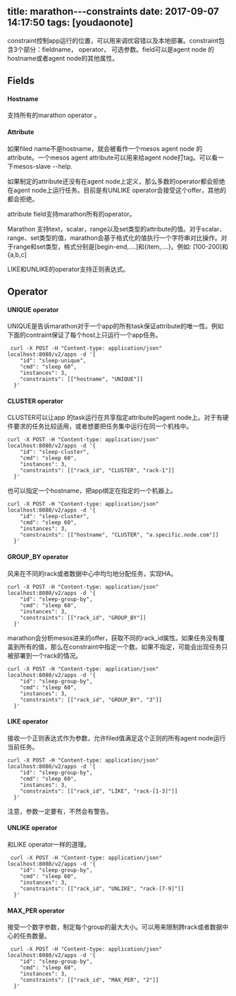 
title: marathon---constraints
date: 2017-09-07 14:17:50
tags: [youdaonote]
---

constraint控制app运行的位置，可以用来调优容错以及本地部署。constraint包含3个部分：fieldname， operator， 可选参数。field可以是agent node 的hostname或者agent node的其他属性。


Fields
---
#### Hostname
支持所有的marathon operator 。

#### Attribute
如果filed name不是hostname，就会被看作一个mesos agent node 的attribute。一个mesos agent attribute可以用来给agent node打tag。可以看一下mesos-slave --help.

如果制定的attribute还没有在agent node上定义，那么多数的operator都会拒绝在agent node上运行任务。目前是有UNLIKE operator会接受这个offer，其他的都会拒绝。


attribute field支持marathon所有的operator。

Marathon 支持text，scalar，range以及set类型的attribute的值。对于scalar、range、set类型的值，marathon会基于格式化的值执行一个字符串对比操作。对于range和set类型，格式分别是[begin-end,....]和{item,....}。例如: [100-200]和{a,b,c]

LIKE和UNLIKE的operator支持正则表达式。


Operator
---
#### UNIQUE operator
UNIQUE是告诉marathon对于一个app的所有task保证attribute的唯一性。例如下面的contraint保证了每个host上只运行一个app任务。

```
 curl -X POST -H "Content-type: application/json" localhost:8080/v2/apps -d '{
    "id": "sleep-unique",
    "cmd": "sleep 60",
    "instances": 3,
    "constraints": [["hostname", "UNIQUE"]]
  }'
```


#### CLUSTER operator
CLUSTER可以让app 的task运行在共享指定attribute的agent node上。对于有硬件要求的任务比较适用，或者想要把任务集中运行在同一个机栈中。
```
curl -X POST -H "Content-type: application/json" localhost:8080/v2/apps -d '{
    "id": "sleep-cluster",
    "cmd": "sleep 60",
    "instances": 3,
    "constraints": [["rack_id", "CLUSTER", "rack-1"]]
  }'
```

也可以指定一个hostname，把app绑定在指定的一个机器上。
```
curl -X POST -H "Content-type: application/json" localhost:8080/v2/apps -d '{
    "id": "sleep-cluster",
    "cmd": "sleep 60",
    "instances": 3,
    "constraints": [["hostname", "CLUSTER", "a.specific.node.com"]]
  }'
```

#### GROUP_BY operator
风来在不同的rack或者数据中心中均匀地分配任务，实现HA。

```
curl -X POST -H "Content-type: application/json" localhost:8080/v2/apps -d '{
    "id": "sleep-group-by",
    "cmd": "sleep 60",
    "instances": 3,
    "constraints": [["rack_id", "GROUP_BY"]]
  }'
```

marathon会分析mesos进来的offer，获取不同的rack_id属性。如果任务没有覆盖到所有的值，那么在constraint中指定一个数。如果不指定，可能会出现任务只被部署到一个rack的情况。
```
curl -X POST -H "Content-type: application/json" localhost:8080/v2/apps -d '{
    "id": "sleep-group-by",
    "cmd": "sleep 60",
    "instances": 3,
    "constraints": [["rack_id", "GROUP_BY", "3"]]
  }'
```

#### LIKE operator
接收一个正则表达式作为参数，允许filed值满足这个正则的所有agent node运行当前任务。
```
curl -X POST -H "Content-type: application/json" localhost:8080/v2/apps -d '{
    "id": "sleep-group-by",
    "cmd": "sleep 60",
    "instances": 3,
    "constraints": [["rack_id", "LIKE", "rack-[1-3]"]]
  }'
```

注意，参数一定要有，不然会有警告。

#### UNLIKE operator
和LIKE operator一样的道理。

```
 curl -X POST -H "Content-type: application/json" localhost:8080/v2/apps -d '{
    "id": "sleep-group-by",
    "cmd": "sleep 60",
    "instances": 3,
    "constraints": [["rack_id", "UNLIKE", "rack-[7-9]"]]
  }'
```


#### MAX_PER operator
接受一个数字参数，制定每个group的最大大小。可以用来限制跨rack或者数据中心的任务数量。


```
 curl -X POST -H "Content-type: application/json" localhost:8080/v2/apps -d '{
    "id": "sleep-group-by",
    "cmd": "sleep 60",
    "instances": 3,
    "constraints": [["rack_id", "MAX_PER", "2"]]
  }'
```


